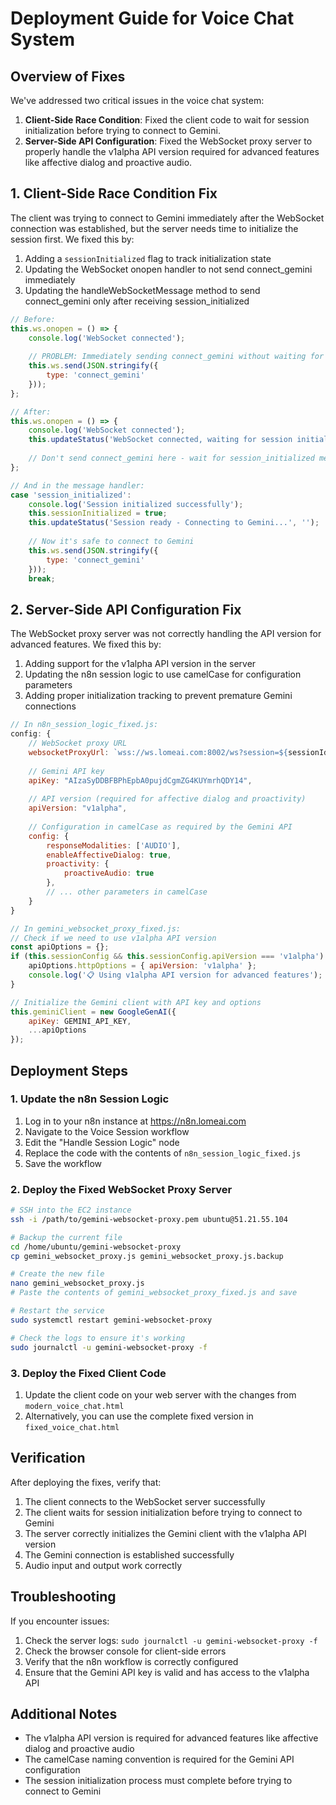 # Deployment Guide for Voice Chat System

## Overview of Fixes

We've addressed two critical issues in the voice chat system:

1. **Client-Side Race Condition**: Fixed the client code to wait for session initialization before trying to connect to Gemini.
2. **Server-Side API Configuration**: Fixed the WebSocket proxy server to properly handle the v1alpha API version required for advanced features like affective dialog and proactive audio.

## 1. Client-Side Race Condition Fix

The client was trying to connect to Gemini immediately after the WebSocket connection was established, but the server needs time to initialize the session first. We fixed this by:

1. Adding a `sessionInitialized` flag to track initialization state
2. Updating the WebSocket onopen handler to not send connect_gemini immediately
3. Updating the handleWebSocketMessage method to send connect_gemini only after receiving session_initialized

```javascript
// Before:
this.ws.onopen = () => {
    console.log('WebSocket connected');
    
    // PROBLEM: Immediately sending connect_gemini without waiting for session initialization
    this.ws.send(JSON.stringify({
        type: 'connect_gemini'
    }));
};

// After:
this.ws.onopen = () => {
    console.log('WebSocket connected');
    this.updateStatus('WebSocket connected, waiting for session initialization...', '');
    
    // Don't send connect_gemini here - wait for session_initialized message
};

// And in the message handler:
case 'session_initialized':
    console.log('Session initialized successfully');
    this.sessionInitialized = true;
    this.updateStatus('Session ready - Connecting to Gemini...', '');
    
    // Now it's safe to connect to Gemini
    this.ws.send(JSON.stringify({
        type: 'connect_gemini'
    }));
    break;
```

## 2. Server-Side API Configuration Fix

The WebSocket proxy server was not correctly handling the API version for advanced features. We fixed this by:

1. Adding support for the v1alpha API version in the server
2. Updating the n8n session logic to use camelCase for configuration parameters
3. Adding proper initialization tracking to prevent premature Gemini connections

```javascript
// In n8n_session_logic_fixed.js:
config: {
    // WebSocket proxy URL
    websocketProxyUrl: `wss://ws.lomeai.com:8002/ws?session=${sessionId}`,
    
    // Gemini API key
    apiKey: "AIzaSyDDBFBPhEpbA0pujdCgmZG4KUYmrhQDY14", 
    
    // API version (required for affective dialog and proactivity)
    apiVersion: "v1alpha",
    
    // Configuration in camelCase as required by the Gemini API
    config: {
        responseModalities: ['AUDIO'],
        enableAffectiveDialog: true,
        proactivity: {
            proactiveAudio: true
        },
        // ... other parameters in camelCase
    }
}

// In gemini_websocket_proxy_fixed.js:
// Check if we need to use v1alpha API version
const apiOptions = {};
if (this.sessionConfig && this.sessionConfig.apiVersion === 'v1alpha') {
    apiOptions.httpOptions = { apiVersion: 'v1alpha' };
    console.log('📋 Using v1alpha API version for advanced features');
}

// Initialize the Gemini client with API key and options
this.geminiClient = new GoogleGenAI({ 
    apiKey: GEMINI_API_KEY,
    ...apiOptions
});
```

## Deployment Steps

### 1. Update the n8n Session Logic

1. Log in to your n8n instance at https://n8n.lomeai.com
2. Navigate to the Voice Session workflow
3. Edit the "Handle Session Logic" node
4. Replace the code with the contents of `n8n_session_logic_fixed.js`
5. Save the workflow

### 2. Deploy the Fixed WebSocket Proxy Server

```bash
# SSH into the EC2 instance
ssh -i /path/to/gemini-websocket-proxy.pem ubuntu@51.21.55.104

# Backup the current file
cd /home/ubuntu/gemini-websocket-proxy
cp gemini_websocket_proxy.js gemini_websocket_proxy.js.backup

# Create the new file
nano gemini_websocket_proxy.js
# Paste the contents of gemini_websocket_proxy_fixed.js and save

# Restart the service
sudo systemctl restart gemini-websocket-proxy

# Check the logs to ensure it's working
sudo journalctl -u gemini-websocket-proxy -f
```

### 3. Deploy the Fixed Client Code

1. Update the client code on your web server with the changes from `modern_voice_chat.html`
2. Alternatively, you can use the complete fixed version in `fixed_voice_chat.html`

## Verification

After deploying the fixes, verify that:

1. The client connects to the WebSocket server successfully
2. The client waits for session initialization before trying to connect to Gemini
3. The server correctly initializes the Gemini client with the v1alpha API version
4. The Gemini connection is established successfully
5. Audio input and output work correctly

## Troubleshooting

If you encounter issues:

1. Check the server logs: `sudo journalctl -u gemini-websocket-proxy -f`
2. Check the browser console for client-side errors
3. Verify that the n8n workflow is correctly configured
4. Ensure that the Gemini API key is valid and has access to the v1alpha API

## Additional Notes

- The v1alpha API version is required for advanced features like affective dialog and proactive audio
- The camelCase naming convention is required for the Gemini API configuration
- The session initialization process must complete before trying to connect to Gemini
